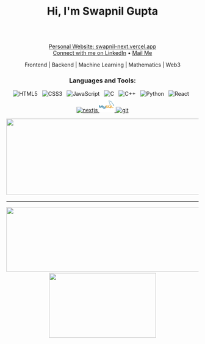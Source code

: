 <h1 align="center">Hi, I'm Swapnil Gupta</h1>

<div id="header" align="center">
  <img src="https://komarev.com/ghpvc/?username=swapnilgupta14&style=for-the-badge&color=orange" alt=""/>
</div>
</br>
<p align="center">
  <a href="https://swapnil-next.vercel.app/"><span style={{margin: "20px 0px"}}>Personal Website: swapnil-next.vercel.app </span></a> <br/>
  <a href="https://www.linkedin.com/in/swapnilgupta-ln/">Connect with me on LinkedIn</a> •
  <a href="mailto:mail.swapnilgupta@gmail.com">Mail Me</a>
</p>

<p align="center">Frontend | Backend | Machine Learning | Mathematics | Web3</p>


<h3 align="center">Languages and Tools:</h3>

<p align="center">
  <img src="https://upload.wikimedia.org/wikipedia/commons/thumb/6/61/HTML5_logo_and_wordmark.svg/512px-HTML5_logo_and_wordmark.svg.png" alt="HTML5" width="40" height="40"/>
  &nbsp;
  <img src="https://upload.wikimedia.org/wikipedia/commons/thumb/6/62/CSS3_logo.svg/800px-CSS3_logo.svg.png" alt="CSS3" width="40" height="40"/>  &nbsp;
  <img src="https://upload.wikimedia.org/wikipedia/commons/thumb/6/6a/JavaScript-logo.png/800px-JavaScript-logo.png" alt="JavaScript" width="40" height="40"/>  &nbsp;
  <img src="https://upload.wikimedia.org/wikipedia/commons/1/19/C_Logo.png" alt="C" height="40"/>   &nbsp;
  <img src="https://upload.wikimedia.org/wikipedia/commons/thumb/1/18/ISO_C%2B%2B_Logo.svg/1822px-ISO_C%2B%2B_Logo.svg.png" alt="C++" height="40"/>  &nbsp;
  <img src="https://upload.wikimedia.org/wikipedia/commons/c/c3/Python-logo-notext.svg" alt="Python" height="40"/>  &nbsp;
  <img src="https://upload.wikimedia.org/wikipedia/commons/a/a7/React-icon.svg" alt="React" height="35"/>  &nbsp;
  <a href="https://nextjs.org/" target="_blank" rel="noreferrer"> <img src="https://cdn.worldvectorlogo.com/logos/nextjs-2.svg" alt="nextjs" width="40" height="40"/> </a>
  <a href="https://www.mysql.com/" target="_blank" rel="noreferrer"> <img src="https://raw.githubusercontent.com/devicons/devicon/master/icons/mysql/mysql-original-wordmark.svg" alt="mysql" width="40" height="40"/> </a>
  <a href="https://git-scm.com/" target="_blank" rel="noreferrer"> <img src="https://www.vectorlogo.zone/logos/git-scm/git-scm-icon.svg" alt="git" width="40" height="40"/> </a>
  
</p>

 <p align="center">
  <img width="800" height="200" src="https://streak-stats.demolab.com?user=swapnilgupta14&theme=transparent&hide_border=true&border_radius=5&card_width=800">
</p>


---




<p align="center">
  <img width="510" height="170" src="https://github-readme-stats.vercel.app/api?username=swapnilgupta14&show_icons=true&theme=transparent">
  <img style={{marginRight : '20px'}} width="280" height="170" src="https://github-readme-stats.vercel.app/api/top-langs/?username=swapnilgupta14&size_weight=0.15&count_weight=0.5&layout=compact&theme=transparent">
</p>
 



